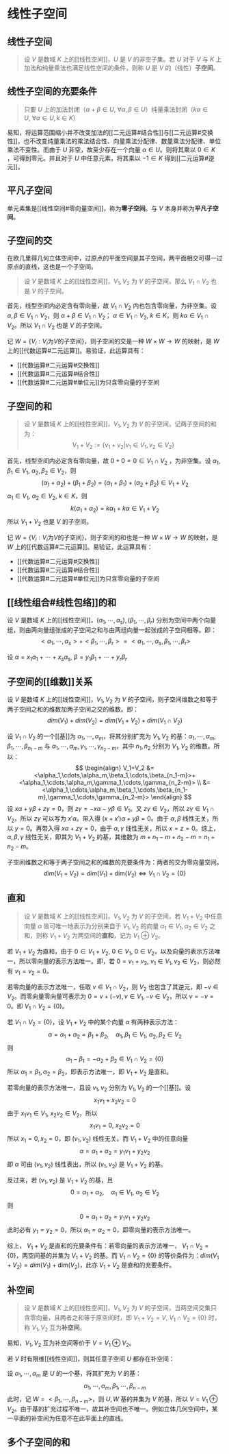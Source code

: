 # 线性子空间

## 线性子空间

>设 $V$ 是数域 $K$ 上的[[线性空间]]，$U$ 是 $V$ 的非空子集。若 $U$ 对于 $V$ 与 $K$ 上加法和纯量乘法也满足线性空间的条件，则称 $U$ 是 $V$ 的（线性）**子空间**。

## 线性子空间的充要条件

>只要 $U$ 上的加法封闭（$\alpha+\beta \in U,\ \forall\alpha,\beta \in U$）纯量乘法封闭（$k\alpha \in U,\ \forall\alpha \in U,k \in K$）

易知，将运算范围缩小并不改变加法的[[二元运算#结合性]]与[[二元运算#交换性]]，也不改变纯量乘法的乘法结合性、向量乘法分配律、数量乘法分配律、单位乘法不变性。而由于 $U$ 非空，故至少存在一个向量 $\alpha \in U$。则将其乘以 $0 \in K$ ，可得到零元。并且对于 $U$ 中任意元素，将其乘以 $-1 \in K$ 得到[[二元运算#逆元]]。

## 平凡子空间

单元素集是[[线性空间#零向量空间]]，称为**零子空间**。与 $V$ 本身并称为**平凡⼦空间**。

## 子空间的交

在欧几里得几何立体空间中，过原点的平面空间是其子空间，两平面相交可得一过原点的直线，这也是一个子空间。

>设 $V$ 是数域 $K$ 上的[[线性空间]]，$V_1,V_2$ 为 $V$ 的子空间，那么 $V_1 \cap V_2$ 也是 $V$ 的子空间。

首先，线型空间内必定含有零向量，故 $V_1 \cap V_2$ 内也包含零向量，为非空集。设 $\alpha,\beta \in V_1 \cap V_2$，则 $\alpha+\beta \in V_1 \cap V_2$； $\alpha\in V_1 \cap V_2,\ k \in K$，则 $k\alpha \in V_1 \cap V_2$。所以 $V_1 \cap V_2$ 也是 $V$ 的子空间。

记 $W=\{ V_i:V_i \text{为} V \text{的子空间} \}$，则子空间的交是一种 $W \times W \to W$ 的映射，是 $W$ 上的[[代数运算#二元运算]]。易验证，此运算具有：
+ [[代数运算#二元运算#交换性]]
+ [[代数运算#二元运算#结合性]]
+ [[代数运算#二元运算#单位元]]为只含零向量的子空间

## 子空间的和

>设 $V$ 是数域 $K$ 上的[[线性空间]]，$V_1,V_2$ 为 $V$ 的子空间，记两子空间的和为：
> $$ V_1 + V_2 := \{ v_1+v_2 | v_1 \in V_1,v_2 \in V_2 \} $$

首先，线型空间内必定含有零向量，故 $0+0=0 \in V_1 \cap V_2$ ，为非空集。设 $\alpha_1,\beta_1\in V_1,\ \alpha_2,\beta_2 \in V_2$，则 
$$ (\alpha_1+\alpha_2)+(\beta_1+\beta_2)=(\alpha_1+\beta_1)+(\alpha_2+\beta_2) \in V_1 + V_2 $$
 $\alpha_1\in V_1,\ \alpha_2 \in V_2,\ k \in K$，则
 $$ k(\alpha_1+\alpha_2)=k\alpha_1+k\alpha \in V_1+V_2 $$
所以 $V_1 + V_2$ 也是 $V$ 的子空间。

记 $W=\{ V_i:V_i \text{为} V \text{的子空间} \}$，则子空间的和也是一种 $W \times W \to W$ 的映射，是 $W$ 上的[[代数运算#二元运算]]。易验证，此运算具有：
+ [[代数运算#二元运算#交换性]]
+ [[代数运算#二元运算#结合性]]
+ [[代数运算#二元运算#单位元]]为只含零向量的子空间

## [[线性组合#线性包络]]的和

设 $V$ 是数域 $K$ 上的[[线性空间]]，$(\alpha_1,\cdots,\alpha_s),(\beta_1,\cdots,\beta _r)$ 分别为空间中两个向量组，则由两向量组张成的子空间之和与由两组向量一起张成的子空间相等。即：
$$ <\alpha_1,\cdots,\alpha_s>+<\beta_1,\cdots,\beta_r> = <\alpha_1,\cdots,\alpha_s,\beta_1,\cdots,\beta_r> $$

设 $\alpha=x_1\alpha_1+\cdots+x_s\alpha_s ,\ \beta=y_1\beta_1+\cdots+y_r\beta_r$ 


## 子空间的[[维数]]关系

设 $V$ 是数域 $K$ 上的[[线性空间]]，$V_1,V_2$ 为 $V$ 的子空间，则子空间维数之和等于两子空间之和的维数加两子空间之交的维数。即：
$$ dim(V_1)+dim(V_2)=dim(V_1+V_2)+dim(V_1 \cap V_2) $$

设 $V_1 \cap V_2$ 的一个[[基]]为 $\alpha_1,\cdots,\alpha_m$，将其分别扩充为 $V_1,V_2$ 的基：$\alpha_1,\cdots,\alpha_m,\beta_1,\cdots,\beta_{n_1-m}$ 与 $\alpha_1,\cdots,\alpha_m,\gamma_1,\cdots,\gamma_{n_2-m}$，其中 $n_1,n_2$ 分别为 $V_1,V_2$ 的维数。所以：
$$
\begin{align}
V_1+V_2 &=<\alpha_1,\cdots,\alpha_m,\beta_1,\cdots,\beta_{n_1-m}>+<\alpha_1,\cdots,\alpha_m,\gamma_1,\cdots,\gamma_{n_2-m}> \\
&= <\alpha_1,\cdots,\alpha_m,\beta_1,\cdots,\beta_{n_1-m},\gamma_1,\cdots,\gamma_{n_2-m}>
\end{align}
 $$
设 $x \alpha + y \beta+z\gamma=0$，则 $z\gamma=-x \alpha - y \beta \in V_1$。又 $z\gamma \in V_2$，所以 $z\gamma \in V_1 \cap V_2$，所以 $z\gamma$ 可以写为 $x'\alpha$。带入得 $(x+x')\alpha+y\beta=0$。由于 $\alpha,\beta$ 线性无关，所以 $y=0$。再带入得 $x\alpha+z\gamma=0$，由于 $\alpha,\gamma$ 线性无关，所以 $x=z=0$。综上，$\alpha,\beta,\gamma$ 线性无关，即其为 $V_1+V_2$ 的基，其维数为 $m+n_1-m+n_2-m=n_1+n_2-m$。

子空间维数之和等于两子空间之和的维数的充要条件为：两者的交为零向量空间。
$$ dim(V_1+V_2)=dim(V_1)+\mathrm{dim}(V_2) \Longleftrightarrow V_1 \cap V_2=\{ 0 \} $$

## 直和

>设 $V$ 是数域 $K$ 上的[[线性空间]]，$V_1,V_2$ 为 $V$ 的子空间，若 $V_1+V_2$ 中任意向量 $\alpha$ 皆可唯一地表示为分别来自于 $V_1,V_2$ 的向量 $\alpha_1 \in V_1,\alpha_2 \in V_2$ 之和，则称 $V_1+V_2$ 为两空间的**直和**，记为 $V_1 \oplus V_2$。

若 $V_1+V_2$ 为直和，由于 $0 \in V_1+V_2,\ 0 \in V_1 ,\ 0 \in V_2$，以及向量的表示方法唯一，所以零向量的表示方法唯一。即，若 $0=v_1+v_2 ,\ v_1 \in V_1,v_2 \in V_2$，则必然有 $v_1=v_2=0$。

若零向量的表示方法唯一，任取 $v \in V_1 \cap V_2$，则 $V_2$ 也包含了其逆元，即 $-v \in V_2$。而零向量零向量可表示为 $0=v+(-v),v \in V_1,-v \in V_2$，所以 $v=-v=0$。即 $V_1 \cap V_2=\{ 0 \}$。

若 $V_1 \cap V_2=\{ 0 \}$，设 $V_1+V_2$ 中的某个向量 $\alpha$ 有两种表示方法：
$$ \alpha=\alpha_1+\alpha_2=\beta_1+\beta_2 ,\quad \alpha_1,\beta_1 \in V_1 ,\ \alpha_2,\beta_2 \in V_2 $$
则
$$ \alpha_1-\beta_1=-\alpha_2+\beta_2 \in V_1 \cap V_2=\{ 0 \} $$
所以 $\alpha_1=\beta_1,\alpha_2=\beta_2$，即表示方法唯一，即 $V_1+V_2$ 是直和。

若零向量的表示方法唯一，且设 $v_1,v_2$ 分别为 $V_1,V_2$ 的一个[[基]]。设 
$$ x_1 v_1 + x_2 v_2 = 0 $$
由于 $x_1v_1 \in V_1,\ x_2v_2 \in V_2$，所以
$$ x_1v_1 =0,\ x_2v_2 = 0 $$
所以 $x_1=0,x_2=0$，即 $(v_1,v_2)$ 线性无关。而 $V_1+V_2$ 中的任意向量
$$ \alpha=\alpha_1+\alpha_2=y_1v_1+y_2v_2 $$
即 $\alpha$ 可由 $(v_1,v_2)$ 线性表出，所以 $(v_1,v_2)$ 是 $V_1+V_2$ 的基。

反过来，若 $(v_1,v_2)$ 是 $V_1+V_2$ 的基，且
$$ 0= \alpha_1+\alpha_2 ,\quad \alpha_1 \in V_1 ,\ \alpha_2 \in V_2$$
则
$$ 0= \alpha_1+\alpha_2=y_1v_1+y_2v_2 $$
此时必有 $y_1=y_2=0$，所以 $\alpha_1=\alpha_2=0$，即零向量的表示方法唯一。

综上， $V_1+V_2$ 是直和的充要条件有：若零向量的表示方法唯一， $V_1 \cap V_2=\{ 0 \}$，两空间基的并集为 $V_1+V_2$ 的基。而 $V_1 \cap V_2=\{ 0 \}$ 的等价条件为：$dim(V_1+V_2)=dim(V_1)+\mathrm{dim}(V_2)$，此亦 $V_1+V_2$ 是直和的充要条件。

## 补空间

>设 $V$ 是数域 $K$ 上的[[线性空间]]，$V_1,V_2$ 为 $V$ 的子空间，当两空间交集只含零向量，且两者之和等于原空间时，即 $V_1 + V_2=V,\ V_1 \cap V_2=\{ 0 \}$ 时，称 $V_1,V_2$ 互为**补空间**。

易知，$V_1,V_2$ 互为补空间等价于 $V=V_1\oplus V_2$。

若 $V$ 时有限维[[线性空间]]，则其任意子空间 $U$ 都存在补空间：

设 $\alpha_1,\cdots,\alpha_m$ 是 $U$ 的一个基，将其扩充为 $V$ 的基：
$$ \alpha_1,\cdots,\alpha_m,\beta_1,\cdots,\beta_{n-m} $$
此时，记 $W= <\beta_1,\cdots,\beta_{n-m}>$，则 $U,W$ 基的并集为 $V$ 的基，所以 $V=V_1\oplus V_2$。由于基的扩充过程不唯一，故其补空间也不唯一。例如立体⼏何空间中，某一平面的补空间为任意不在此平面上的直线。

## 多个子空间的和


